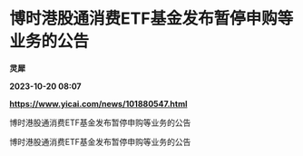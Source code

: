 # 博时港股通消费ETF基金发布暂停申购等业务的公告
**灵犀**

**2023-10-20 08:07**

**https://www.yicai.com/news/101880547.html**

博时港股通消费ETF基金发布暂停申购等业务的公告

博时港股通消费ETF基金发布暂停申购等业务的公告
